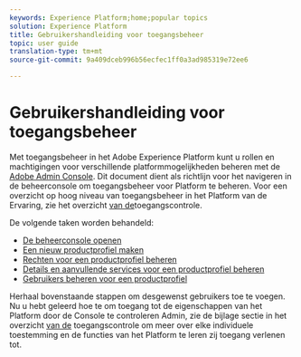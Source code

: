 ```yaml
---
keywords: Experience Platform;home;popular topics
solution: Experience Platform
title: Gebruikershandleiding voor toegangsbeheer
topic: user guide
translation-type: tm+mt
source-git-commit: 9a409dceb996b56ecfec1ff0a3ad985319e72ee6

---
```



# Gebruikershandleiding voor toegangsbeheer

Met toegangsbeheer in het Adobe Experience Platform kunt u rollen en machtigingen voor verschillende platformmogelijkheden beheren met de [Adobe Admin Console](https://adminconsole.adobe.com). Dit document dient als richtlijn voor het navigeren in de beheerconsole om toegangsbeheer voor Platform te beheren. Voor een overzicht op hoog niveau van toegangsbeheer in het Platform van de Ervaring, zie het overzicht [van de](./../home.md)toegangscontrole.

De volgende taken worden behandeld:

- [De beheerconsole openen](./browse.md)
- [Een nieuw productprofiel maken](./create-profile.md)
- [Rechten voor een productprofiel beheren](./permissions.md)
- [Details en aanvullende services voor een productprofiel beheren](./details-and-services.md)
- [Gebruikers beheren voor een productprofiel](./users.md)

Herhaal bovenstaande stappen om desgewenst gebruikers toe te voegen. Nu u hebt geleerd hoe te om toegang tot de eigenschappen van het Platform door de Console te controleren Admin, zie de bijlage sectie in het overzicht [van de](../home.md) toegangscontrole om meer over elke individuele toestemming en de functies van het Platform te leren zij toegang verlenen tot.